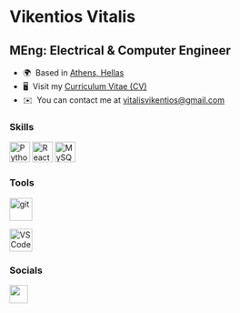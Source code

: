 # Vikentios Vitalis 

## MEng: Electrical & Computer Engineer


* 🌍  Based in [Athens, Hellas](https://en.wikipedia.org/wiki/Athens)
* 🖥️  Visit my [Curriculum Vitae (CV)](http://vikentiosvitalis.github.io/vikentios_vitalis_cv.github.io/)
* ✉️  You can contact me at [vitalisvikentios@gmail.com](mailto:vitalisvikentios@gmail.com)
<!-- * 🚀  I'm currently working on completing my studies as an [Electrical and Computer Engineer @NTUA](http://www.ece.ntua.gr/en) -->

### Skills


<p align="left">
<a href="https://www.python.org/" target="_blank" rel="noreferrer"><img src="https://raw.githubusercontent.com/danielcranney/readme-generator/main/public/icons/skills/python-colored.svg" width="36" height="36" alt="Python" /></a>
<a href="https://reactjs.org/" target="_blank" rel="noreferrer"><img src="https://raw.githubusercontent.com/danielcranney/readme-generator/main/public/icons/skills/react-colored.svg" width="36" height="36" alt="React" /></a>
<a href="https://www.mysql.com/" target="_blank" rel="noreferrer"><img src="https://raw.githubusercontent.com/danielcranney/readme-generator/main/public/icons/skills/mysql-colored.svg" width="36" height="36" alt="MySQL" /></a>
</p>

### Tools
<a href="https://git-scm.com/" target="_blank"><img src="https://upload.wikimedia.org/wikipedia/commons/3/3f/Git_icon.svg" alt="git" 
width="40" height="40"/></a>

<a href="https://code.visualstudio.com/" target="_blank"><img src="https://upload.wikimedia.org/wikipedia/commons/thumb/1/1c/Visual_Studio_Code_1.35_icon.png/640px-Visual_Studio_Code_1.35_icon.png" alt="VS Code" 
width="40" height="40"/></a>

### Socials


<p align="left"> <a href="https://www.linkedin.com/in/vikentios-vitalis-264354180/" target="_blank" rel="noreferrer"><img src="https://raw.githubusercontent.com/danielcranney/readme-generator/main/public/icons/socials/linkedin.svg" width="32" height="32" /></a></p>
